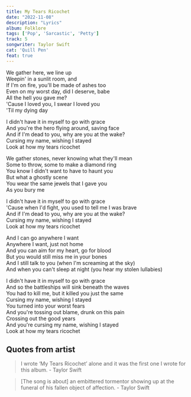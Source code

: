 ```yaml
---
title: My Tears Ricochet
date: "2022-11-08"
description: "Lyrics"
album: Folklore
tags: ['Pop', 'Sarcastic', 'Petty']
track: 5
songwriter: Taylor Swift
cat: 'Quill Pen'
feat: true
---
```

<p className="verse-one">
We gather here, we line up <br />
Weepin' in a sunlit room, and <br />
If I'm on fire, you'll be made of ashes too <br />
Even on my worst day, did I deserve, babe <br />
All the hell you gave me? <br />
'Cause I loved you, I swear I loved you <br />
'Til my dying day <br />
</p>
<p className="chorus">
I didn't have it in myself to go with grace <br />
And you're the hero flying around, saving face <br />
And if I'm dead to you, why are you at the wake? <br />
Cursing my name, wishing I stayed <br />
Look at how my tears ricochet <br />
</p>
<p className="verse-two">
We gather stones, never knowing what they'll mean <br />
Some to throw, some to make a diamond ring <br />
You know I didn't want to have to haunt you <br />
But what a ghostly scene <br />
You wear the same jewels that I gave you <br />
As you bury me <br />
</p>
<p className="chorus">
I didn't have it in myself to go with grace <br />
'Cause when I'd fight, you used to tell me I was brave <br />
And if I'm dead to you, why are you at the wake? <br />
Cursing my name, wishing I stayed <br />
Look at how my tears ricochet <br />
</p>
<p className="bridge">
And I can go anywhere I want <br />
Anywhere I want, just not home <br />
And you can aim for my heart, go for blood <br />
But you would still miss me in your bones <br />
And I still talk to you (when I'm screaming at the sky) <br />
And when you can't sleep at night (you hear my stolen lullabies) <br />
</p>
<p className="chorus">
I didn't have it in myself to go with grace <br />
And so the battleships will sink beneath the waves <br />
You had to kill me, but it killed you just the same <br />
Cursing my name, wishing I stayed <br />
You turned into your worst fears <br />
And you're tossing out blame, drunk on this pain <br />
Crossing out the good years <br />
And you're cursing my name, wishing I stayed <br />
Look at how my tears ricochet <br />
</p>


## Quotes from artist

<blockquote>
I wrote ‘My Tears Ricochet’ alone and it was the first one I wrote for this album. - Taylor Swift
</blockquote>
<blockquote>
[The song is about] an embittered tormentor showing up at the funeral of his fallen object of affection. - Taylor Swift
</blockquote>
